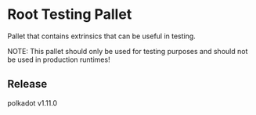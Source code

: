# Root Testing Pallet

Pallet that contains extrinsics that can be useful in testing.

NOTE: This pallet should only be used for testing purposes and should not be used in production runtimes!


## Release

polkadot v1.11.0
